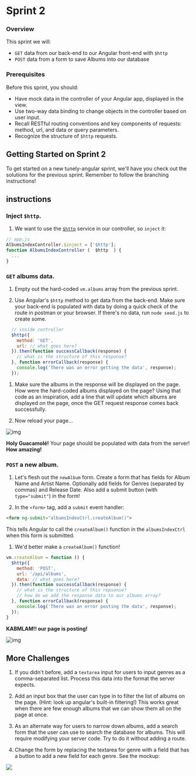 # Sprint 2

### Overview

This sprint we will:  
- `GET` data from our back-end to our Angular front-end with `$http`  
- `POST` data from a form to save Albums into our database

### Prerequisites

Before this sprint, you should:  
- Have mock data in the controller of your Angular app, displayed in the view.
- Use two-way data binding to change objects in the controller based on user input.
- Recall RESTful routing conventions and key components of requests: method, url, and data or query parameters.
- Recognize the structure of `$http` requests.


## Getting Started on Sprint 2

To get started on a new tunely-angular sprint, we'll have you check out the solutions for the previous sprint. Remember to follow the branching instructions!


## instructions

### Inject `$http`.

1. We want to use the [`$http`](https://docs.angularjs.org/api/ng/service/$http) service in our controller, so `inject` it:

  ```javascript
  // app.js
  AlbumsIndexController.$inject = ['$http'];
  function AlbumsIndexController (  $http  ) {
    ...
  }
  ```

### `GET` albums data.
1. Empty out the hard-coded `vm.albums` array from the previous sprint.

1. Use Angular's `$http` method to get data from the back-end. Make sure your back-end is populated with data by doing a quick check of the route in postman or your browser. If there's no data, run `node seed.js` to create some.


  ```js
    // inside controller
    $http({
      method: 'GET',
      url: // what goes here?
    }).then(function successCallback(response) {
      // what is the structure of this response?
    }, function errorCallback(response) {
      console.log('There was an error getting the data', response);
    });
  ```


1. Make sure the albums in the response will be displayed on the page. How were the hard-coded albums displayed on the page? Using that code as an inspiration, add a line that will update which albums are displayed on the page, once the GET request response comes back successfully.


1. Now reload your page...


![img](./assets/images/sprint2-get.gif)


**Holy Guacamolé!** Your page should be populated with data from the server! **How amazing!**

### `POST` a new album.
1. Let's flesh out the `newAlbum` form. Create a form that has fields for Album Name and Artist Name. Optionally add fields for Genres (separated by commas) and Release Date.  Also add a submit button (with `type="submit"`) in the form!

1. In the `<form>` tag,  add a `submit` event handler:

  ```html
  <form ng-submit="albumsIndexCtrl.createAlbum()">
  ```

  This tells Angular to call the `createAlbum()` function in the `albumsIndexCtrl` when this form is submitted.

1. We'd better make a `createAlbum()` function!

  ```js
  vm.createAlbum = function () {
    $http({
      method: 'POST',
      url: '/api/albums',
      data: // what goes here?
    }).then(function successCallback(response) {
      // what is the structure of this repsonse?
      // how do we add the response data to our albums array?
    }, function errorCallback(response) {
      console.log('There was an error posting the data', response);
    });
  }
  ```

**KABMLAM!! our page is posting!**

![img](./assets/images/sprint2-post.gif)

## More Challenges  

1. If you didn't before, add a `textarea` input for users to input genres as a comma-separated list.  Process this data into the format the server expects.

1. Add an input box that the user can type in to filter the list of albums on the page. (Hint: look up angular's built-in filtering!)  This works great when there are few enough albums that we can show them all on the page at once.

1. As an alternate way for users to narrow down albums, add a search form that the user can use to search the database for albums.  This will require modifying your server code. Try to do it without adding a route.

1. Change the form by replacing the textarea for genre with a field that has a button to add a new field for each genre. See the mockup:

![](assets/images/add_new_field_button.png)
